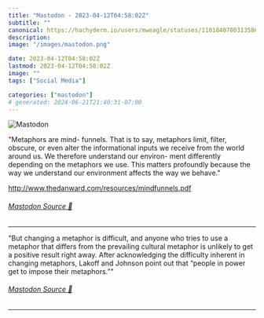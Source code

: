 ```yaml
---
title: "Mastodon - 2023-04-12T04:58:02Z"
subtitle: ""
canonical: https://hachyderm.io/users/mweagle/statuses/110184070031358625
description:
image: "/images/mastodon.png"

date: 2023-04-12T04:58:02Z
lastmod: 2023-04-12T04:58:02Z
image: ""
tags: ["Social Media"]

categories: ["mastodon"]
# generated: 2024-06-21T21:40:31-07:00
---
```

![Mastodon](/images/mastodon.png)

<p>&quot;Metaphors are mind- funnels. That is to say, metaphors limit, filter, obscure, or even alter the informational inputs we receive from the world around us. We therefore understand our environ- ment differently depending on the metaphors we use. This matters profoundly because the way we understand our environment affects the way we behave.&quot;</p><p><a href="http://www.thedanward.com/resources/mindfunnels.pdf" target="_blank" rel="nofollow noopener noreferrer" translate="no"><span class="invisible">http://www.</span><span class="ellipsis">thedanward.com/resources/mindf</span><span class="invisible">unnels.pdf</span></a></p>


###### [Mastodon Source 🐘](https://hachyderm.io/@mweagle/110184070031358625)

___

<p>&quot;But changing a metaphor is difficult, and anyone who tries to use a metaphor that differs from the prevailing cultural metaphor is unlikely to get a positive result right away. After acknowledging the difficulty inherent in changing metaphors, Lakoff and Johnson point out that “people in power get to impose their metaphors.”&quot;</p>


###### [Mastodon Source 🐘](https://hachyderm.io/@mweagle/110184072744283350)

___
